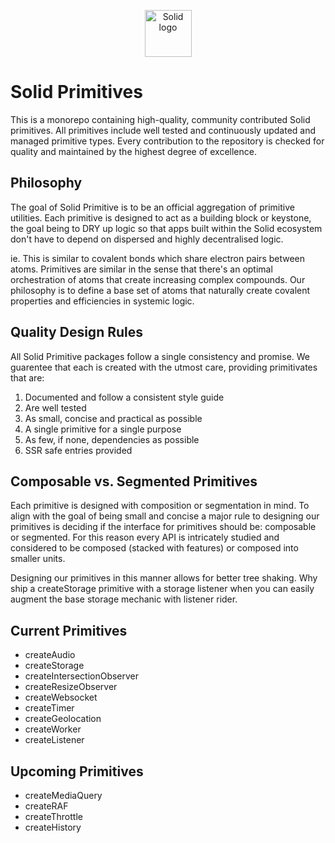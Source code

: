 <p align="center">
  <img width="75px" src="https://raw.githubusercontent.com/solidjs/solid-site/dev/src/assets/logo.png" alt="Solid logo">
</p>

# Solid Primitives

This is a monorepo containing high-quality, community contributed Solid primitives. All primitives include well tested and continuously updated and managed primitive types. Every contribution to the repository is checked for quality and maintained by the highest degree of excellence.

## Philosophy

The goal of Solid Primitive is to be an official aggregation of primitive utilities. Each primitive is designed to act as a building block or keystone, the goal being to DRY up logic so that apps built within the Solid ecosystem don't have to depend on dispersed and highly decentralised logic.

ie. This is similar to covalent bonds which share electron pairs between atoms. Primitives are similar in the sense that there's an optimal orchestration of atoms that create increasing complex compounds. Our philosophy is to define a base set of atoms that naturally create covalent properties and efficiencies in systemic logic.

## Quality Design Rules

All Solid Primitive packages follow a single consistency and promise. We guarentee that each is created with the utmost care, providing primitivates that are:

1. Documented and follow a consistent style guide
2. Are well tested
3. As small, concise and practical as possible
4. A single primitive for a single purpose
5. As few, if none, dependencies as possible
6. SSR safe entries provided

## Composable vs. Segmented Primitives

Each primitive is designed with composition or segmentation in mind. To align with the goal of being small and concise a major rule to designing our primitives is deciding if the interface for primitives should be: composable or segmented. For this reason every API is intricately studied and considered to be composed (stacked with features) or composed into smaller units.

Designing our primitives in this manner allows for better tree shaking. Why ship a createStorage primitive with a storage listener when you can easily augment the base storage mechanic with listener rider.

## Current Primitives

-   createAudio
-   createStorage
-   createIntersectionObserver
-   createResizeObserver
-   createWebsocket
-   createTimer
-   createGeolocation
-   createWorker
-   createListener

## Upcoming Primitives

-   createMediaQuery
-   createRAF
-   createThrottle
-   createHistory
